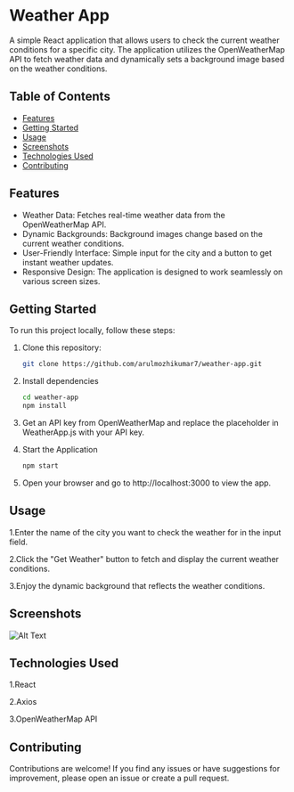 # Weather App

A simple React application that allows users to check the current weather conditions for a specific city. The application utilizes the OpenWeatherMap API to fetch weather data and dynamically sets a background image based on the weather conditions.

## Table of Contents
- [Features](#features)
- [Getting Started](#getting-started)
- [Usage](#usage)
- [Screenshots](#screenshots)
- [Technologies Used](#technologies-used)
- [Contributing](#contributing)


## Features

- Weather Data: Fetches real-time weather data from the OpenWeatherMap API.
- Dynamic Backgrounds: Background images change based on the current weather conditions.
- User-Friendly Interface: Simple input for the city and a button to get instant weather updates.
- Responsive Design: The application is designed to work seamlessly on various screen sizes.

## Getting Started

To run this project locally, follow these steps:

1. Clone this repository:

   ```bash
   git clone https://github.com/arulmozhikumar7/weather-app.git
2. Install dependencies
    ```bash
    cd weather-app
    npm install
3. Get an API key from OpenWeatherMap and replace the placeholder in WeatherApp.js with your API key.
4. Start the Application 
     ```bash
    npm start
5. Open your browser and go to http://localhost:3000 to view the app.

## Usage
1.Enter the name of the city you want to check the weather for in the input field.

2.Click the "Get Weather" button to fetch and display the current weather conditions.

3.Enjoy the dynamic background that reflects the weather conditions.

## Screenshots
![Alt Text]('public/demo/demo.png')

## Technologies Used
1.React

2.Axios

3.OpenWeatherMap API

## Contributing
Contributions are welcome! If you find any issues or have suggestions for improvement, please open an issue or create a pull request.




